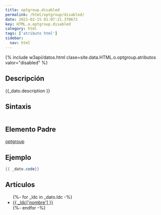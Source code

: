 ```yaml
---
title: optgroup.disabled
permalink: /html/optgroup/disabled/
date: 2021-02-15 01:07:21.370672
key: HTML.o.optgroup.disabled
category: html
tags: ['atributo html']
sidebar: 
  nav: html
---
```


{% include w3api/datos.html clase=site.data.HTML.o.optgroup.atributos valor="disabled" %}

## Descripción
{{_dato.description }}

## Sintaxis
~~~html
~~~

## Elemento Padre
[optgroup](/html/optgroup/)

## Ejemplo
~~~java
{{ _dato.code}}
~~~

## Artículos
<ul>
{%- for _ldc in _dato.ldc -%}
   <li>
       <a href="{{_ldc['url'] }}">{{ _ldc['nombre'] }}</a>
   </li>
{%- endfor -%}
</ul>
